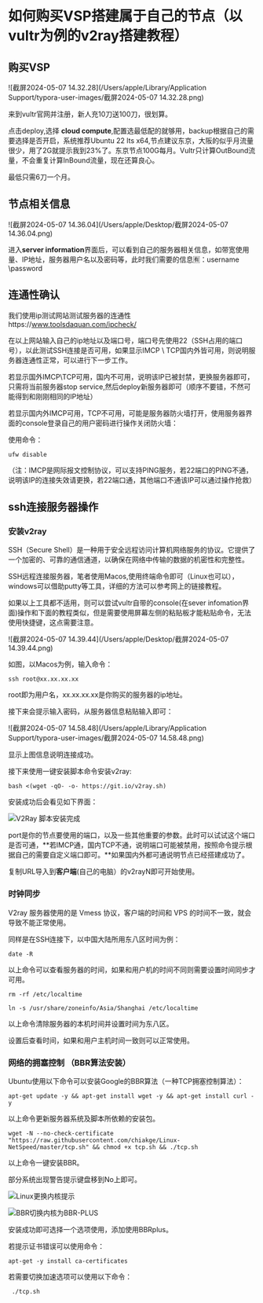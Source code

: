 # 如何购买VSP搭建属于自己的节点（以vultr为例的v2ray搭建教程）





## 购买VSP

![截屏2024-05-07 14.32.28](/Users/apple/Library/Application Support/typora-user-images/截屏2024-05-07 14.32.28.png)

来到vultr官网并注册，新人充10刀送100刀，很划算。

点击deploy,选择 **cloud compute**,配置选最低配的就够用，backup根据自己的需要选择是否开启，系统推荐Ubuntu 22 lts x64,节点建议东京，大阪的似乎月流量很少，用了2G就提示我到23%了。东京节点100G每月。Vultr只计算OutBound流量，不会重复计算InBound流量，现在还算良心。

最低只需6刀一个月。

## 节点相关信息

![截屏2024-05-07 14.36.04](/Users/apple/Desktop/截屏2024-05-07 14.36.04.png)

进入**server information**界面后，可以看到自己的服务器相关信息，如带宽使用量、IP地址，服务器用户名以及密码等，此时我们需要的信息🈶：username \password

## 连通性确认

我们使用ip测试网站测试服务器的连通性https://www.toolsdaquan.com/ipcheck/

在以上网站输入自己的ip地址以及端口号，端口号先使用22（SSH占用的端口号），以此测试SSH连接是否可用，如果显示IMCP \ TCP国内外皆可用，则说明服务器连通性正常，可以进行下一步工作。

若显示国外IMCP\TCP可用，国内不可用，说明该IP已被封禁，更换服务器即可，只需将当前服务器stop service,然后deploy新服务器即可（顺序不要错，不然可能得到和刚刚相同的IP地址）

若显示国内外IMCP可用，TCP不可用，可能是服务器防火墙打开，使用服务器界面的console登录自己的用户密码进行操作关闭防火墙：

使用命令：

```
ufw disable
```

（注：IMCP是网际报文控制协议，可以支持PING服务，若22端口的PING不通，说明该IP的连接失效请更换，若22端口通，其他端口不通该IP可以通过操作抢救）

## ssh连接服务器操作

### 安装v2ray

SSH（Secure Shell）是一种用于安全远程访问计算机网络服务的协议。它提供了一个加密的、可靠的通信通道，以确保在网络中传输的数据的机密性和完整性。

SSH远程连接服务器，笔者使用Macos,使用终端命令即可（Linux也可以），windows可以借助putty等工具，详细的方法可以参考网上的链接教程。

如果以上工具都不适用，则可以尝试vultr自带的console(在sever infomation界面)操作和下面的教程类似，但是需要使用屏幕左侧的粘贴板才能粘贴命令，无法使用快捷键，这点需要注意。

![截屏2024-05-07 14.39.44](/Users/apple/Desktop/截屏2024-05-07 14.39.44.png)

如图，以Macos为例，输入命令：

```
ssh root@xx.xx.xx.xx
```

root即为用户名，xx.xx.xx.xx是你购买的服务器的ip地址。

接下来会提示输入密码，从服务器信息粘贴输入即可：

![截屏2024-05-07 14.58.48](/Users/apple/Library/Application Support/typora-user-images/截屏2024-05-07 14.58.48.png)

显示上图信息说明连接成功。

接下来使用一键安装脚本命令安装v2ray:

```
bash <(wget -qO- -o- https://git.io/v2ray.sh)
```

安装成功后会看见如下界面：

![V2Ray 脚本安装完成](https://camo.githubusercontent.com/f0b343c8aa7fe2642f21090b2bc9fc6bc34e6e997cff0790565af344b0c6633f/68747470733a2f2f766970322e6c6f6c692e696f2f323032332f30352f31312f5745387155735a44677678545661642e706e67)

port是你的节点要使用的端口，以及一些其他重要的参数。此时可以试试这个端口是否可通，**若IMCP通，国内TCP不通，说明端口可能被禁用，按照命令提示根据自己的需要自定义端口即可。**如果国内外都可通说明节点已经搭建成功了。

复制URL导入到**客户端**(自己的电脑）的v2rayN即可开始使用。

### 时钟同步

V2ray 服务器使用的是 Vmess 协议，客户端的时间和 VPS 的时间不一致，就会导致不能正常使用。

同样是在SSH连接下，以中国大陆所用东八区时间为例：

```
date -R
```

以上命令可以查看服务器的时间，如果和用户机的时间不同则需要设置时间同步才可用。

```
rm -rf /etc/localtime
```

```
ln -s /usr/share/zoneinfo/Asia/Shanghai /etc/localtime
```

以上命令清除服务器的本机时间并设置时间为东八区。

设置后查看时间，如果和用户主机时间一致则可以正常使用。

### 网络的拥塞控制 （BBR算法安装）

Ubuntu使用以下命令可以安装Google的BBR算法（一种TCP拥塞控制算法）：

```
apt-get update -y && apt-get install wget -y && apt-get install curl -y
```

以上命令更新服务器系统及脚本所依赖的安装包。

```
wget -N --no-check-certificate "https://raw.githubusercontent.com/chiakge/Linux-NetSpeed/master/tcp.sh" && chmod +x tcp.sh && ./tcp.sh
```

以上命令一键安装BBR。

部分系统出现警告提示键盘移到No上即可。

![Linux更换内核提示](https://www.linuxv2ray.com/wp-content/uploads/2022/05/1651652385-abort-kernel-removal-1024x683.jpg)



![BBR切换内核为BBR-PLUS](https://www.linuxv2ray.com/wp-content/uploads/2022/05/1651652380-bbr5in1-one-click-script-2-1024x683.jpg)

安装成功即可选择一个选项使用，添加使用BBRplus。

若提示证书错误可以使用命令：

```
apt-get -y install ca-certificates
```

若需要切换加速选项可以使用以下命令：

```
 ./tcp.sh
```